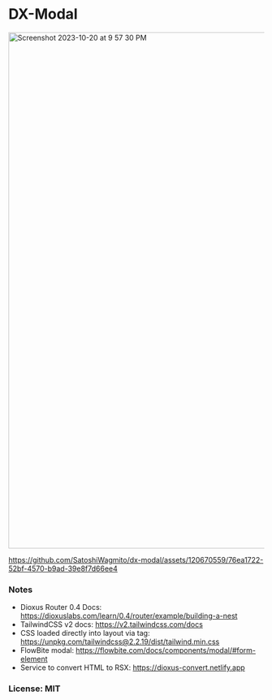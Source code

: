 # DX-Modal

<img width="1017" alt="Screenshot 2023-10-20 at 9 57 30 PM" src="https://github.com/SatoshiWagmito/dx-modal/assets/120670559/03556766-0fc3-42a7-be22-1fc6bc00b53c">

https://github.com/SatoshiWagmito/dx-modal/assets/120670559/76ea1722-52bf-4570-b9ad-39e8f7d66ee4


### Notes

- Dioxus Router 0.4 Docs: https://dioxuslabs.com/learn/0.4/router/example/building-a-nest
- TailwindCSS v2 docs: https://v2.tailwindcss.com/docs
- CSS loaded directly into layout via <link> tag: https://unpkg.com/tailwindcss@2.2.19/dist/tailwind.min.css
- FlowBite modal: https://flowbite.com/docs/components/modal/#form-element
- Service to convert HTML to RSX: https://dioxus-convert.netlify.app

### License: MIT
